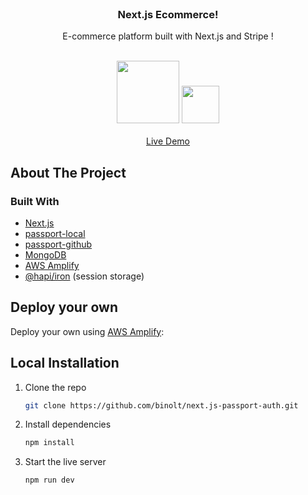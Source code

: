 <br />
<p align="center">
  <h3 align="center">Next.js Ecommerce!</h3>

  <p align="center">
    E-commerce platform built with Next.js and Stripe !
    <br/>
    <br />
    <div align="center">
      <img width="100px" src="https://res.cloudinary.com/dxqmbhsis/image/upload/v1631838930/next-logo-1_qscmja.png"/>
      <img width="60px" height="60px" src="https://res.cloudinary.com/dxqmbhsis/image/upload/v1631840281/passport-white_tb1epr.png"/>
    </div>
    <br />
    <div align="center">
      <a target="_blank" rel="noopener noreferrer" href="https://main.d8ottqgcqlwb0.amplifyapp.com/">Live Demo</a>
    </div>
  </p>
</p>

## About The Project

### Built With

* [Next.js](https://nextjs.org/)
* [passport-local](https://www.npmjs.com/package/passport-local)
* [passport-github](https://www.npmjs.com/package/passport-github)
* [MongoDB](https://www.mongodb.com/) 
* [AWS Amplify](https://aws.amazon.com/amplify/)
* [@hapi/iron](https://www.npmjs.com/package/@hapi/iron) (session storage)

## Deploy your own

Deploy your own using [AWS Amplify](https://aws.amazon.com/amplify/):

## Local Installation

1. Clone the repo
   ```sh
   git clone https://github.com/binolt/next.js-passport-auth.git
   ```
2. Install dependencies
   ```sh
   npm install
   ```
3. Start the live server
   ```sh
   npm run dev
   ```
